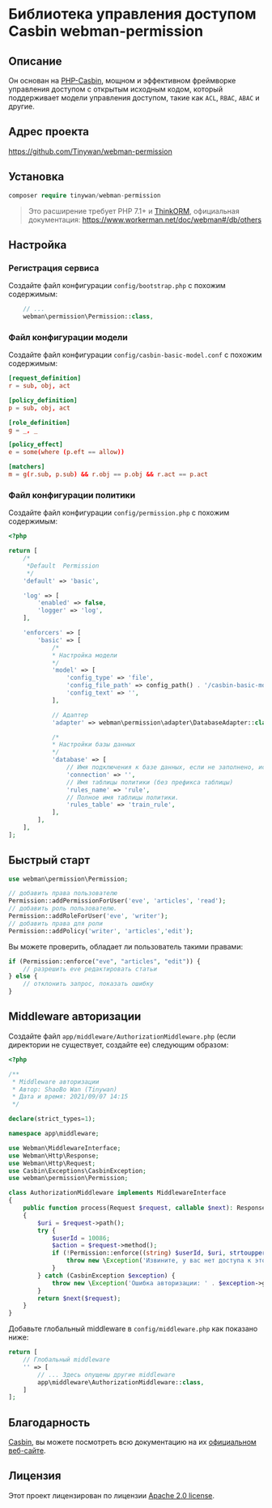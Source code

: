 # Библиотека управления доступом Casbin webman-permission

## Описание

Он основан на [PHP-Casbin](https://github.com/php-casbin/php-casbin), мощном и эффективном фреймворке управления доступом с открытым исходным кодом, который поддерживает модели управления доступом, такие как `ACL`, `RBAC`, `ABAC` и другие.

## Адрес проекта

https://github.com/Tinywan/webman-permission

## Установка

```php
composer require tinywan/webman-permission
```
> Это расширение требует PHP 7.1+ и [ThinkORM](https://www.kancloud.cn/manual/think-orm/1257998), официальная документация: https://www.workerman.net/doc/webman#/db/others

## Настройка

### Регистрация сервиса
Создайте файл конфигурации `config/bootstrap.php` с похожим содержимым:

```php
    // ...
    webman\permission\Permission::class,
```

### Файл конфигурации модели

Создайте файл конфигурации `config/casbin-basic-model.conf` с похожим содержимым:

```conf
[request_definition]
r = sub, obj, act

[policy_definition]
p = sub, obj, act

[role_definition]
g = _, _

[policy_effect]
e = some(where (p.eft == allow))

[matchers]
m = g(r.sub, p.sub) && r.obj == p.obj && r.act == p.act
```

### Файл конфигурации политики

Создайте файл конфигурации `config/permission.php` с похожим содержимым:

```php
<?php

return [
    /*
     *Default  Permission
     */
    'default' => 'basic',

    'log' => [
        'enabled' => false,
        'logger' => 'log',
    ],

    'enforcers' => [
        'basic' => [
            /*
            * Настройка модели
            */
            'model' => [
                'config_type' => 'file',
                'config_file_path' => config_path() . '/casbin-basic-model.conf',
                'config_text' => '',
            ],

            // Адаптер
            'adapter' => webman\permission\adapter\DatabaseAdapter::class,

            /*
            * Настройки базы данных
            */
            'database' => [
                // Имя подключения к базе данных, если не заполнено, используется конфигурация по умолчанию.
                'connection' => '',
                // Имя таблицы политики (без префикса таблицы)
                'rules_name' => 'rule',
                // Полное имя таблицы политики.
                'rules_table' => 'train_rule',
            ],
        ],
    ],
];
```

## Быстрый старт

```php
use webman\permission\Permission;

// добавить права пользователю
Permission::addPermissionForUser('eve', 'articles', 'read');
// добавить роль пользователю.
Permission::addRoleForUser('eve', 'writer');
// добавить права для роли
Permission::addPolicy('writer', 'articles','edit');
```

Вы можете проверить, обладает ли пользователь такими правами:

```php
if (Permission::enforce("eve", "articles", "edit")) {
    // разрешить eve редактировать статьи
} else {
    // отклонить запрос, показать ошибку
}
````

## Middleware авторизации

Создайте файл `app/middleware/AuthorizationMiddleware.php` (если директории не существует, создайте ее) следующим образом:

```php
<?php

/**
 * Middleware авторизации
 * Автор: ShaoBo Wan (Tinywan)
 * Дата и время: 2021/09/07 14:15
 */

declare(strict_types=1);

namespace app\middleware;

use Webman\MiddlewareInterface;
use Webman\Http\Response;
use Webman\Http\Request;
use Casbin\Exceptions\CasbinException;
use webman\permission\Permission;

class AuthorizationMiddleware implements MiddlewareInterface
{
    public function process(Request $request, callable $next): Response
    {
        $uri = $request->path();
        try {
            $userId = 10086;
            $action = $request->method();
            if (!Permission::enforce((string) $userId, $uri, strtoupper($action))) {
                throw new \Exception('Извините, у вас нет доступа к этому интерфейсу');
            }
        } catch (CasbinException $exception) {
            throw new \Exception('Ошибка авторизации: ' . $exception->getMessage());
        }
        return $next($request);
    }
}
```

Добавьте глобальный middleware в `config/middleware.php` как показано ниже:

```php
return [
    // Глобальный middleware
    '' => [
        // ... Здесь опущены другие middleware
        app\middleware\AuthorizationMiddleware::class,
    ]
];
```

## Благодарность

[Casbin](https://github.com/php-casbin/php-casbin), вы можете посмотреть всю документацию на их [официальном веб-сайте](https://casbin.org/).

## Лицензия

Этот проект лицензирован по лицензии [Apache 2.0 license](LICENSE).
